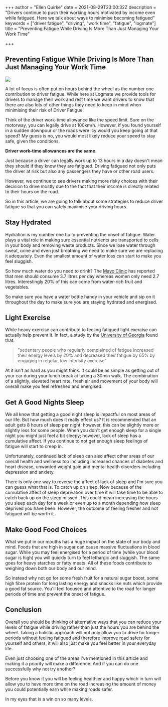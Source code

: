 +++
author = "Ellen Quirke"
date = 2021-08-29T23:00:32Z
description = "Drivers continue to push their working hours motivated by income even while fatigued. Here we talk about ways to minimise becoming fatigued"
keywords = ["driver fatigue", "driving", "work time", "fatigue", "logmate"]
title = "Preventing Fatigue While Driving Is More Than Just Managing Your Work Time"

+++
## Preventing Fatigue While Driving Is More Than Just Managing Your Work Time

![](/uploads/pexels-eberhard-grossgasteiger-1612461.jpeg)

A lot of focus is often put on hours behind the wheel as the number one contribution to driver fatigue. While here at Logmate we provide tools for drivers to manage their work and rest time we want drivers to know that there are also lots of other things they need to keep in mind when minimising their risk of Driver Fatigue.

Think of the driver work-time allowance like the speed limit. Sure on the motorway, you can legally drive at 100km/h. However, if you found yourself in a sudden downpour or the roads were icy would you keep going at that speed? My guess is no, you would most likely reduce your speed to stay safe, given the conditions.

**Driver work-time allowances are the same.**

Just because a driver can legally work up to 13 hours in a day doesn't mean they should if they know they are fatigued. Driving fatigued not only puts the driver at risk but also any passengers they have or other road users.

However, we continue to see drivers making more risky choices with their decision to drive mostly due to the fact that their income is directly related to their hours on the road.

So in this article, we are going to talk about some strategies to reduce driver fatigue so that you can safely maximise your driving hours.

## Stay Hydrated

Hydration is my number one tip to preventing the onset of fatigue. Water plays a vital role in making sure essential nutrients are transported to cells in your body and removing waste products. Since we lose water through sweat, urine and even just breathing we need to make sure we are replacing it adequately. Even the smallest amount of water loss can start to make you feel sluggish.

So how much water do you need to drink? The [Mayo Clinic]() has reported that men should consume 3.7 litres per day whereas women only need 2.7 litres. Interestingly 20% of this can come from water-rich fruit and vegetables.

So make sure you have a water bottle handy in your vehicle and sip on it throughout the day to make sure you are staying hydrated and energised.

## Light Exercise

While heavy exercise can contribute to feeling fatigued light exercise can actually help prevent it. In fact, a study by the [University of Georgia](https://www.sciencedaily.com/releases/2008/02/080228112008.htm) found that:

> "sedentary people who regularly complained of fatigue increased their energy levels by 20% and decreased their fatigue by 65% by engaging in regular, low intensity exercise"

At it isn't as hard as you might think. It could be as simple as getting out of your car during your lunch break at taking a 30min walk. The combination of a slightly, elevated heart rate, fresh air and movement of your body will overall make you feel refreshed and energised.

## Get A Good Nights Sleep

We all know that getting a good night sleep is impactful on most areas of our life. But how much does it really effect us? It is recommended that an adult gets 8 hours of sleep per night; however, this can be slightly more or slightly less for some people. When you don't get enough sleep for a single night you might just feel a bit sleepy; however, lack of sleep has a cumulative affect. If you continue to not get enough sleep feelings of fatigue will start to creep in. 

Unfortunately, continued lack of sleep can also affect other areas of our overall health and wellness too including increased chances of diabetes and heart disease, unwanted weight gain and mental health disorders including depression and anxiety. 

There is only one way to reverse the affect of lack of sleep and I'm sure you can guess what that is.  To catch up on sleep. Now because of the cumulative affect of sleep deprivation over time it will take time to be able to catch back up on the sleep missed. This could mean increasing the hours you sleep each day for a week or even up to a month depending how sleep deprived you have been. However, the outcome of feeling fresher and not fatigued will be worth it.

## Make Good Food Choices

What we put in our mouths has a huge impact on the state of our body and mind. Foods that are high in sugar can cause massive fluctuations in blood sugar. While you may feel energised for a period of time (while your blood sugar is high) you will quickly turn to feel lethargic and sluggish. The same goes for heavy starches or fatty meats. All of these foods contribute to weighing down both our body and our mind.

So instead why not go for some fresh fruit for a natural sugar boost, some high fibre protein for long lasting energy and snacks like nuts which provide a good fat source. You'll feel focused and attentive to the road for longer periods of time and prevent the onset of fatigue.

## Conclusion

Overall you should be thinking of alternative ways that you can reduce your levels of fatigue while driving rather than just the hours you are behind the wheel. Taking a holistic approach will not only allow you to drive for longer periods without feeling fatigued and therefore improve road safety for yourself and others, it will also just make you feel better in your everyday life.

Even just choosing one of the areas I've mentioned in this article and making it a priority will make a difference. And if you can do one successfully why not try another?

Before you know it you will be feeling healthier and happy which in turn will allow you to have more time on the road increasing the amount of money you could potentially earn while making roads safer.

In my eyes that is a win on so many levels.